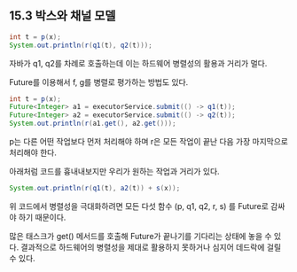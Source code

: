 ## 15.3 박스와 채널 모델
```java
int t = p(x);
System.out.println(r(q1(t), q2(t)));
```

자바가 q1, q2를 차례로 호출하는데 이는 하드웨어 병렬성의 활용과 거리가 멀다.

Future를 이용해서 f, g를 병렬로 평가하는 방법도 있다.
```java
int t = p(x);
Future<Integer> a1 = executorService.submit(() -> q1(t));
Future<Integer> a2 = executorService.submit(() -> q2(t));
System.out.println(r(a1.get(), a2.get()));
```

p는 다른 어떤 작업보다 먼저 처리해야 하며 r은 모든 작업이 끝난 다음 가장 마지막으로 처리해야 한다.

아래처럼 코드를 흉내내보지만 우리가 원하는 작업과 거리가 있다.
```java
System.out.println(r(q1(t), a2(t)) + s(x));
```

위 코드에서 병렬성을 극대화하려면 모든 다섯 함수 (p, q1, q2, r, s) 를 Future로 감싸야 하기 때문이다.

많은 태스크가 get() 메서드를 호출해 Future가 끝나기를 기다리는 상태에 놓을 수 있다. 결과적으로 하드웨어의 병렬성을 제대로 활용하지 못하거나 심지어 데드락에 걸릴 수 있다.
